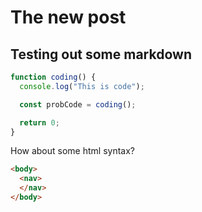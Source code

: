 # The new post

## Testing out some markdown

```js
function coding() {
  console.log("This is code");

  const probCode = coding();

  return 0;
}
```

How about some html syntax?

```html
<body>
  <nav>
  </nav>
</body>
```

